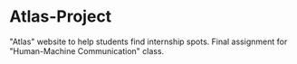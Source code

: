 # Atlas-Project
"Atlas" website to help students find internship spots. Final assignment for "Human-Machine Communication" class.
